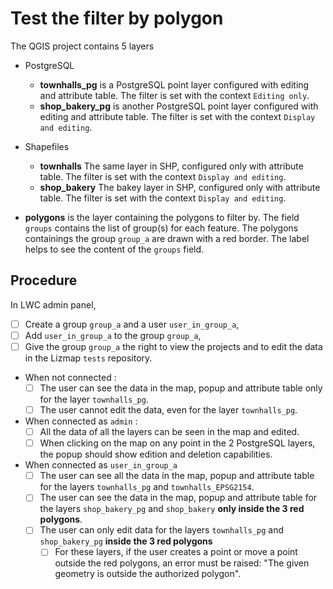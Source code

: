 # Test the filter by polygon

The QGIS project contains 5 layers

* PostgreSQL
  * **townhalls_pg** is a PostgreSQL point layer configured with editing and attribute table. The filter is set with the context `Editing only`.
  * **shop_bakery_pg** is another PostgreSQL point layer configured with editing and attribute table. The filter is set with the context `Display and editing`.
* Shapefiles
  * **townhalls** The same layer in SHP, configured only with attribute table. The filter is set with the context `Display and editing`.
  * **shop_bakery** The bakey layer in SHP, configured only with attribute table. The filter is set with the context `Display and editing`.

* **polygons** is the layer containing the polygons to filter by. The field `groups` contains the list of group(s) for each feature. The polygons containings the group `group_a` are drawn with a red border. The label helps to see the content of the `groups` field.

## Procedure

In LWC admin panel,

* [ ] Create a group `group_a` and a user `user_in_group_a`,
* [ ] Add `user_in_group_a` to the group `group_a`,
* [ ] Give the group `group_a` the right to view the projects and to edit the data in the Lizmap `tests` repository.

* When not connected :
    * [ ] The user can see the data in the map, popup and attribute table only for the layer `townhalls_pg`.
    * [ ] The user cannot edit the data, even for the layer `townhalls_pg`.

* When connected as `admin` :
    * [ ] All the data of all the layers can be seen in the map and edited.
    * [ ] When clicking on the map on any point in the 2 PostgreSQL layers, the popup should show edition and deletion capabilities.

* When connected as `user_in_group_a`
  * [ ] The user can see all the data in the map, popup and attribute table for the layers `townhalls_pg` and `townhalls_EPSG2154`.
  * [ ] The user can see the data in the map, popup and attribute table for the layers `shop_bakery_pg` and `shop_bakery` **only inside the 3 red polygons**.
  * [ ] The user can only edit data for the layers `townhalls_pg` and `shop_bakery_pg` **inside the 3 red polygons**
    * [ ] For these layers, if the user creates a point or move a point outside the red polygons, an error must be raised: "The given geometry is outside the authorized polygon".
